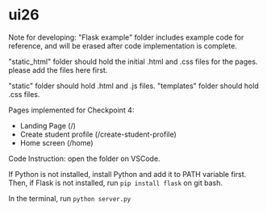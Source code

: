 # ui26

Note for developing:
"Flask example" folder includes example code for reference, and will be erased after code implementation is complete.

"static_html" folder should hold the initial .html and .css files for the pages. please add the files here first.

"static" folder should hold .html and .js files.
"templates" folder should hold .css files.

Pages implemented for Checkpoint 4:
- Landing Page (/)
- Create student profile (/create-student-profile)
- Home screen (/home)

Code Instruction:
open the folder on VSCode.

If Python is not installed, install Python and add it to PATH variable first.
Then, if Flask is not installed, run `pip install flask` on git bash.

In the terminal, run `python server.py`

